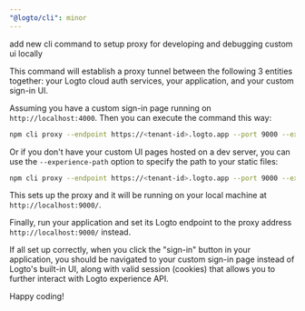 ```yaml
---
"@logto/cli": minor
---
```


add new cli command to setup proxy for developing and debugging custom ui locally

This command will establish a proxy tunnel between the following 3 entities together: your Logto cloud auth services, your application, and your custom sign-in UI.

Assuming you have a custom sign-in page running on `http://localhost:4000`.
Then you can execute the command this way:

```bash
npm cli proxy --endpoint https://<tenant-id>.logto.app --port 9000 --experience-uri http://localhost:4000
```

Or if you don't have your custom UI pages hosted on a dev server, you can use the `--experience-path` option to specify the path to your static files:

```bash
npm cli proxy --endpoint https://<tenant-id>.logto.app --port 9000 --experience-path /path/to/your/custom/ui
```

This sets up the proxy and it will be running on your local machine at `http://localhost:9000/`.

Finally, run your application and set its Logto endpoint to the proxy address `http://localhost:9000/` instead.

If all set up correctly, when you click the "sign-in" button in your application, you should be navigated to your custom sign-in page instead of Logto's built-in UI, along with valid session (cookies) that allows you to further interact with Logto experience API.

Happy coding!
